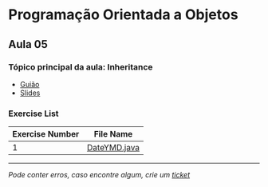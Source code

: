 # Programação Orientada a Objetos
## Aula 05
### Tópico principal da aula: Inheritance

* [Guião](https://github.com/TiagoRG/uaveiro-leci/tree/master/1ano/2semestre/poo/guides/POO-2022-aula05.pdf)
* [Slides](https://github.com/TiagoRG/uaveiro-leci/tree/master/1ano/2semestre/poo/slides/POO_04_Herança.pdf)

### Exercise List
| Exercise Number | File Name                                                                                                      |
|-----------------|----------------------------------------------------------------------------------------------------------------|
| 1               | [DateYMD.java](https://github.com/TiagoRG/uaveiro-leci/blob/master/1ano/2semestre/poo/src/aula05/DateYMD.java) |

---
*Pode conter erros, caso encontre algum, crie um* [*ticket*](https://github.com/TiagoRG/uaveiro-leci/issues/new)
